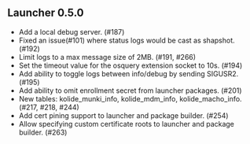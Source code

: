 Launcher 0.5.0
---
* Add a local debug server. (#187)
* Fixed an issue(#101) where status logs would be cast as shapshot. (#192)
* Limit logs to a max message size of 2MB. (#191, #266)
* Set the timeout value for the osquery extension socket to 10s. (#194)
* Add ability to toggle logs between info/debug by sending SIGUSR2. (#195)
* Add ability to omit enrollment secret from launcher packages. (#201)
* New tables: kolide_munki_info, kolide_mdm_info, kolide_macho_info. (#217, #218, #244)
* Add cert pining support to launcher and package builder. (#254)
* Allow specifying custom certificate roots to launcher and package builder. (#263)
